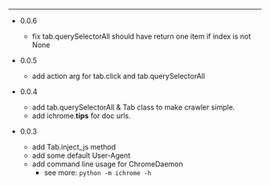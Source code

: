 


---

- 0.0.6
    - fix tab.querySelectorAll should have return one item if index is not None

- 0.0.5
    - add action arg for tab.click and tab.querySelectorAll

- 0.0.4
    - add tab.querySelectorAll & Tab class to make crawler simple.
    - add ichrome.__tips__ for doc urls.

- 0.0.3
    - add Tab.inject_js method
    - add some default User-Agent
    - add command line usage for ChromeDaemon 
        - see more: `python -m ichrome -h`
